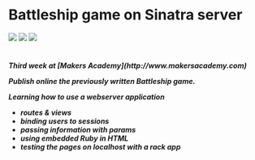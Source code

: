 Battleship game on Sinatra server
==========
<div>
<img src = https://img.shields.io/badge/%20-GitHub-orange.svg>
<img src = https://img.shields.io/badge/%20-Ruby-blue.svg>
<img src = https://img.shields.io/badge/%20-Sinatra-FFFF00.svg>
</div>
<br>

<h5> Third week at [Makers Academy](http://www.makersacademy.com) 

Publish online the previously written Battleship game.

Learning how to use a webserver application
  - routes & views
  - binding users to sessions
  - passing information with params
  - using embedded Ruby in HTML
  - testing the pages on localhost with a rack app
